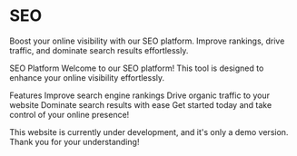 # SEO
Boost your online visibility with our SEO platform. Improve rankings, drive traffic, and dominate search results effortlessly.

SEO Platform
Welcome to our SEO platform! This tool is designed to enhance your online visibility effortlessly.

Features
Improve search engine rankings
Drive organic traffic to your website
Dominate search results with ease
Get started today and take control of your online presence!

This website is currently under development, and it's only a demo version. Thank you for your understanding!
